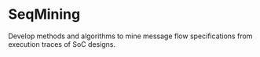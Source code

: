 # SeqMining

Develop methods and algorithms to mine message flow specifications from execution traces of SoC designs.
